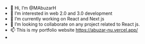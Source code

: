 - 👋 Hi, I’m @MAbuzarH
- 👀 I’m interested in web 2.0 and 3.0 development
- 🌱 I’m currently working on React and Next js
- 💞️ I’m looking to collaborate on any project related to React js.
- 📫 This is my portfolio website https://abuzar-nu.vercel.app/
- 

<!---
MAbuzarH/MAbuzarH is a ✨ special ✨ repository because its `README.md` (this file) appears on your GitHub profile.
You can click the Preview link to take a look at your changes.
--->
